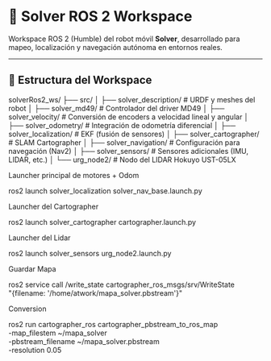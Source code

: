 # 🤖 Solver ROS 2 Workspace

Workspace ROS 2 (Humble) del robot móvil **Solver**, desarrollado para mapeo, localización y navegación autónoma en entornos reales.

---

## 🧩 Estructura del Workspace

solverRos2_ws/
├── src/
│ ├── solver_description/ # URDF y meshes del robot
│ ├── solver_md49/ # Controlador del driver MD49
│ ├── solver_velocity/ # Conversión de encoders a velocidad lineal y angular
│ ├── solver_odometry/ # Integración de odometría diferencial
│ ├── solver_localization/ # EKF (fusión de sensores)
│ ├── solver_cartographer/ # SLAM Cartographer
│ ├── solver_navigation/ # Configuración para navegación (Nav2)
│ ├── solver_sensors/ # Sensores adicionales (IMU, LIDAR, etc.)
│ └── urg_node2/ # Nodo del LIDAR Hokuyo UST-05LX




Launcher principal de motores + Odom


ros2 launch solver_localization solver_nav_base.launch.py

Launcher del Cartographer


ros2 launch solver_cartographer cartographer.launch.py

Launcher del Lidar 


ros2 launch solver_sensors urg_node2.launch.py 




Guardar Mapa


ros2 service call /write_state cartographer_ros_msgs/srv/WriteState \
"{filename: '/home/atwork/mapa_solver.pbstream'}"


Conversion

ros2 run cartographer_ros cartographer_pbstream_to_ros_map \
  -map_filestem ~/mapa_solver \
  -pbstream_filename ~/mapa_solver.pbstream \
  -resolution 0.05


